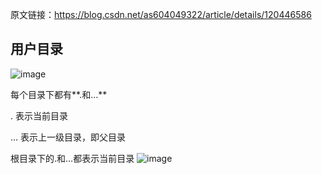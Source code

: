 原文链接：https://blog.csdn.net/as604049322/article/details/120446586

## 用户目录
![image](https://github.com/user-attachments/assets/fa5a767f-d07d-4870-bec1-65120681a704)


每个目录下都有**.和…**

. 表示当前目录

… 表示上一级目录，即父目录

根目录下的.和…都表示当前目录
![image](https://github.com/user-attachments/assets/91979f5c-f8c1-47e1-887b-2ba8287966dc)
